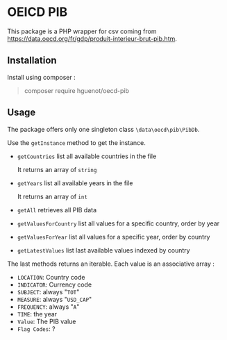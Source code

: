# OEICD PIB

This package is a PHP wrapper for csv coming from https://data.oecd.org/fr/gdp/produit-interieur-brut-pib.htm.


## Installation

Install using composer : 

> composer require hguenot/oecd-pib

## Usage

The package offers only one singleton class `\data\oecd\pib\PibDb`.

Use the `getInstance` method to get the instance. 

- `getCountries` list all available countries in the file

  It returns an array of `string`

- `getYears` list all available years in the file

  It returns an array of `int`

- `getAll` retrieves all PIB data
- `getValuesForCountry` list all values for a specific country, order by year
- `getValuesForYear` list all values for a specific year, order by country
- `getLatestValues` list last available values indexed by country

The last methods returns an iterable. Each value is an associative array : 

- `LOCATION`: Country code
- `INDICATOR`: Currency code
- `SUBJECT`: always "`TOT`"
- `MEASURE`: always "`USD_CAP`"
- `FREQUENCY`: always "`A`"
- `TIME`: the year
- `Value`: The PIB value
- `Flag Codes`: ?
 
